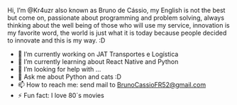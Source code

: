 Hi, I’m @Kr4uzr also known as Bruno de Cássio, my English is not the best but come on, passionate about programming and problem solving, 
always thinking about the well being of those who will use my service, innovation is my favorite word, 
the world is just what it is today because people decided to innovate and this is my way. :D

- 🔭 I’m currently working on JAT Transportes e Logística
- 🌱 I’m currently learning about React Native and Python
- 🤔 I’m looking for help with ...
- 💬 Ask me about Python and cats :D
- 📫 How to reach me: send mail to BrunoCassioFR52@gmail.com
- ⚡ Fun fact: I love 80´s movies
